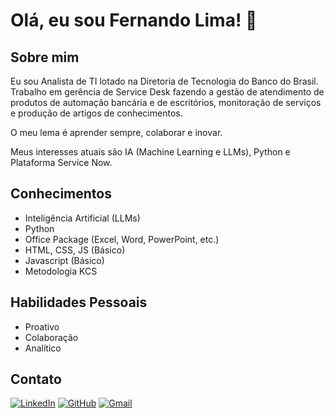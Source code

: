 # Olá, eu sou Fernando Lima! 👋

## Sobre mim

Eu sou Analista de TI lotado na Diretoria de Tecnologia do Banco do Brasil. Trabalho em gerência de Service Desk fazendo a gestão de atendimento de produtos de automação bancária e de escritórios, monitoração de serviços e produção de artigos de conhecimentos.

O meu lema é aprender sempre, colaborar e inovar.

Meus interesses atuais são IA (Machine Learning e LLMs), Python e Plataforma Service Now. 

## Conhecimentos
* Inteligência Artificial (LLMs)
* Python 
* Office Package (Excel, Word, PowerPoint, etc.)
* HTML, CSS, JS (Básico)
* Javascript (Básico)
* Metodologia KCS

## Habilidades Pessoais
* Proativo
* Colaboração
* Analítico

## Contato
[![LinkedIn](https://img.shields.io/badge/LinkedIn-0077B5?style=for-the-badge&logo=linkedin&logoColor=white)](https://www.linkedin.com/in/fernando-lima-b79030122/)
[![GitHub](https://img.shields.io/badge/GitHub-100000?style=for-the-badge&logo=github&logoColor=white)](https://github.com/FernandoALima)
[![Gmail](https://img.shields.io/badge/Gmail-333333?style=for-the-badge&logo=gmail&logoColor=red)](mailto:fernandoantonio.lima)

